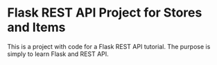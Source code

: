 # Flask REST API Project for Stores and Items
This is a project with code for a Flask REST API tutorial. The purpose is simply to learn Flask and REST API.
